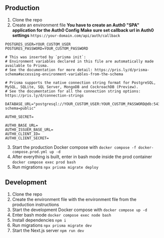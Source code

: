 ## Production

1. Clone the repo
2. Create an environment file
**You have to create an Auth0 "SPA" application for the Auth0 Config**
**Make sure set callback url in Auth0 settings** `https://your-domain.com/api/auth/callback`
```env
POSTGRES_USER=YOUR_CUSTOM_USER
POSTGRES_PASSWORD=YOUR_CUSTOM_PASSWORD

# This was inserted by `prisma init`:
# Environment variables declared in this file are automatically made available to Prisma.
# See the documentation for more detail: https://pris.ly/d/prisma-schema#accessing-environment-variables-from-the-schema

# Prisma supports the native connection string format for PostgreSQL, MySQL, SQLite, SQL Server, MongoDB and CockroachDB (Preview).
# See the documentation for all the connection string options: https://pris.ly/d/connection-strings

DATABASE_URL="postgresql://YOUR_CUSTOM_USER:YOUR_CUSTOM_PASSWORD@db:5432/YOUR_CUSTOM_USER?schema=public"

AUTH0_SECRET=

AUTH0_BASE_URL=
AUTH0_ISSUER_BASE_URL=
AUTH0_CLIENT_ID=
AUTH0_CLIENT_SECRET=
```
3. Start the production Docker compose with `docker compose -f docker-compose.prod.yml up -d`
4. After everything is built, enter in bash mode inside the prod container `docker compose exec prod bash`
5. Run migrations `npx prisma migrate deploy`

## Development
1. Clone the repo
2. Create the environment file with the environment file from the production instructions
3. Start the development Docker compose with `docker compose up -d`
4. Enter bash mode `docker compose exec node bash`
5. Install dependencies `npm i`
6. Run migrations `npx prisma migrate dev`
7. Start the Next.js server `npm run dev`
